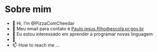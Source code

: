 # Sobre mim
- 👋 Hi, I’m @PizzaComCheedar
- 👀 Meu email para contato é Paulo.jesus.filho@escola.pr.gov.br
- 🌱 Eu estou interessado em aprender a programar novas linguagem
- 💞️ 
- 📫 How to reach me ...

